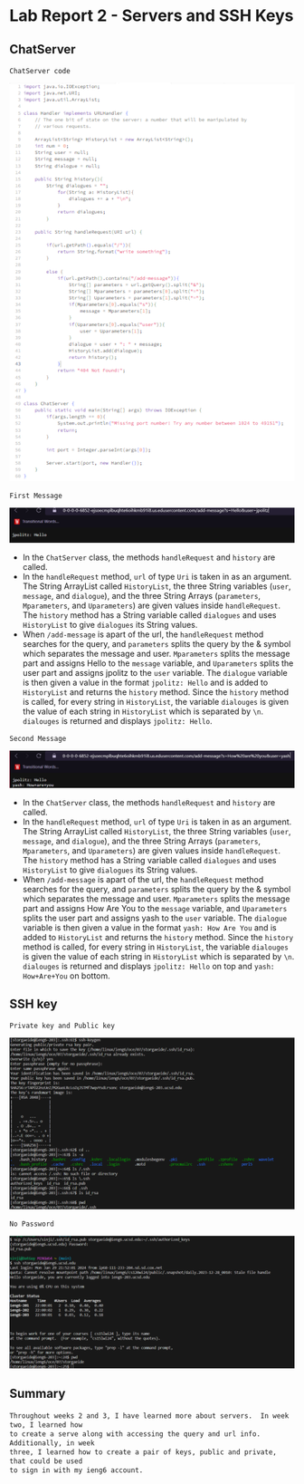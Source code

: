 # Lab Report 2 - Servers and SSH Keys

## ChatServer

```
ChatServer code
```
![Image](https://github.com/DatGuy84/CSE-15L-Lab-2.0/blob/main/image_2024-01-30_123743936.png?raw=true)

```
First Message
```
![Image](https://github.com/DatGuy84/CSE-15L-Lab-2.0/blob/main/First%20message.png?raw=true) 

* In the `ChatServer` class, the methods `handleRequest` and `history` are called.
* In the `handleRequest` method, `url` of type `Uri` is taken in as an argument.  The String ArrayList called
  `HistoryList`, the three String variables (`user`, `message`, and `dialogue`), and the
   three String Arrays (`parameters`, `Mparameters`, and `Uparameters`) are given values inside
  `handleRequest`.  The `history` method has a String variable called `dialogues` and uses `HistoryList`
  to give `dialogues` its String values.
* When `/add-message` is apart of the url, the `handleRequest` method searches for the query, and
  `parameters` splits the query by the & symbol which separates the message and user.  `Mparameters` splits the
  message part and assigns Hello to the `message` variable, and `Uparameters` splits the user part and assigns jpolitz
  to the `user` variable.  The `dialogue` variable is then given a value in the format `jpolitz: Hello` and
  is added to `HistoryList` and returns the `history` method.  Since the `history` method is called, for every
  string in `HistoryList`, the variable `dialouges` is given the value of each string in `HistoryList` which is
  separated by `\n`.  `dialouges` is returned and displays `jpolitz: Hello`. 
```
Second Message
```
![Image](https://github.com/DatGuy84/CSE-15L-Lab-2.0/blob/main/second%20message.png?raw=true)
* In the `ChatServer` class, the methods `handleRequest` and `history` are called.
* In the `handleRequest` method, `url` of type `Uri` is taken in as an argument.  The String ArrayList called
  `HistoryList`, the three String variables (`user`, `message`, and `dialogue`), and the
   three String Arrays (`parameters`, `Mparameters`, and `Uparameters`) are given values inside
  `handleRequest`.  The `history` method has a String variable called `dialogues` and uses `HistoryList`
  to give `dialogues` its String values.
* When `/add-message` is apart of the url, the `handleRequest` method searches for the query, and
  `parameters` splits the query by the & symbol which separates the message and user.  `Mparameters` splits the
  message part and assigns How Are You to the `message` variable, and `Uparameters` splits the user part and assigns yash
  to the `user` variable.  The `dialogue` variable is then given a value in the format `yash: How Are You` and
  is added to `HistoryList` and returns the `history` method.  Since the `history` method is called, for every
  string in `HistoryList`, the variable `dialouges` is given the value of each string in `HistoryList` which is
  separated by `\n`.  `dialouges` is returned and displays `jpolitz: Hello` on top and `yash: How+Are+You` on bottom. 

## SSH key
```
Private key and Public key
```
![Image](https://github.com/DatGuy84/CSE-15L-Lab-2.0/blob/main/keys.png?raw=true)

```
No Password
```
![Image](https://github.com/DatGuy84/CSE-15L-Lab-2.0/blob/main/no%20password.png?raw=true)

## Summary
```
Throughout weeks 2 and 3, I have learned more about servers.  In week two, I learned how
to create a serve along with accessing the query and url info.  Additionally, in week
three, I learned how to create a pair of keys, public and private, that could be used
to sign in with my ieng6 account.
```

